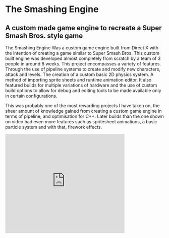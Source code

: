 # The Smashing Engine
## A custom made game engine to recreate a Super Smash Bros. style game

The Smashing Engine Was a custom game engine built from Direct X with the intention of creating a game similar to Super Smash Bros. This custom built engine was developed almost completely from scratch by a team of 3 people in around 8 weeks. This project encompasses a variety of features. Through the use of pipeline systems to create and modify new characters, attack and levels. The creation of a custom basic 2D physics system. A method of importing sprite sheets and runtime animation editor. It also featured builds for multiple variations of hardware and the use of custom build options to allow for debug and editing tools to be made available only in certain configurations.

This was probably one of the most rewarding projects I have taken on, the sheer amount of knowledge gained from creating a custom game engine in terms of pipeline, and optimisation for C++. Later builds than the one shown on video had even more features such as spritesheet animations, a basic particle system and with that, firework effects.

<iframe width="75%" height="315" src="https://www.youtube.com/embed/xUTIAafpe5k?si=nbGTiRJSoHRmTP4d" title="YouTube video player" frameborder="0" allow="accelerometer; autoplay; clipboard-write; encrypted-media; gyroscope; picture-in-picture; web-share" referrerpolicy="strict-origin-when-cross-origin" allowfullscreen></iframe>